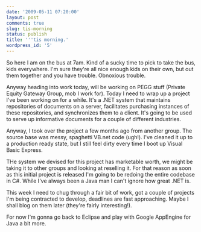 ```yaml
---
date: '2009-05-11 07:20:00'
layout: post
comments: true
slug: tis-morning
status: publish
title: '''tis morning.'
wordpress_id: '5'
---
```


So here I am on the bus at 7am. Kind of a sucky time to pick to take the bus, kids everywhere. I'm sure they're all nice enough kids on their own, but out them together and you have trouble. Obnoxious trouble.

Anyway heading into work today, will be working on PEGG stuff (Private Equity Gateway Group, mob I work for). Today I need to wrap up a project I've been working on for a while. It's a .NET system that maintains repositories of documents on a server, facilitates purchasing instances of these repositories, and synchronizes them to a client. It's going to be used to serve up informative documents for a couple of different industries.

Anyway, I took over the project a few months ago from another group. The source base was messy, spaghetti VB.net code (ugh!). I've cleaned it up to a production ready state, but I still feel dirty every time I boot up Visual Basic Express.

THe system we devised for this project has marketable worth, we might be taking it to other groups and looking at reselling it. For that reason as soon as this initial project is released I'm going to be redoing the entire codebase in C#. While I've always been a Java man I can't ignore how great .NET is.

This week I need to chug through a fair bit of work, got a couple of projects I'm being contracted to develop, deadlines are fast approaching. Maybe I shall blog on them later (they're fairly interesting!).

For now I'm gonna go back to Eclipse and play with Google AppEngine for Java a bit more.
